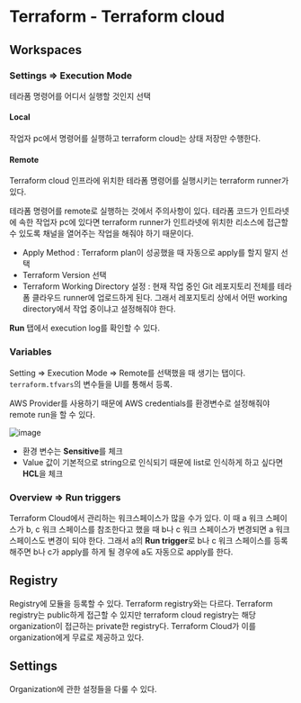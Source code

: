 # Terraform - Terraform cloud

## Workspaces

### Settings => Execution Mode

테라폼 명령어를 어디서 실행할 것인지 선택

#### Local

작업자 pc에서 명령어를 실행하고 terraform cloud는 상태 저장만 수행한다.

#### Remote

Terraform cloud 인프라에 위치한 테라폼 명령어를 실행시키는 terraform runner가 있다.

테라폼 명령어를 remote로 실행하는 것에서 주의사항이 있다. 테라폼 코드가 인트라넷에 속한 작업자 pc에 있다면 terraform runner가 인트라넷에 위치한 리소스에 접근할 수 있도록 채널을 열어주는 작업을 해줘야 하기 때문이다.

* Apply Method : Terraform plan이 성공했을 때 자동으로 apply를 할지 말지 선택
* Terraform Version 선택
* Terraform Working Directory 설정 : 현재 작업 중인 Git 레포지토리 전체를 테라폼 클라우드 runner에 업로드하게 된다. 그래서 레포지토리 상에서 어떤 working directory에서 작업 중이냐고 설정해줘야 한다.

**Run** 탭에서 execution log를 확인할 수 있다.

### Variables

Setting => Execution Mode => Remote를 선택했을 때 생기는 탭이다. `terraform.tfvars`의 변수들을 UI를 통해서 등록.

AWS Provider를 사용하기 때문에 AWS credentials를 환경변수로 설정해줘야 remote run을 할 수 있다.

![image](https://user-images.githubusercontent.com/92770273/146134898-e60f4490-dd86-4e7a-be39-162f6632c31f.png)

* 환경 변수는 **Sensitive**를 체크
* Value 값이 기본적으로 string으로 인식되기 때문에 list로 인식하게 하고 싶다면 **HCL**을 체크

### Overview => Run triggers

Terraform Cloud에서 관리하는 워크스페이스가 많을 수가 있다. 이 때 a 워크 스페이스가 b, c 워크 스페이스를 참조한다고 했을 때 b나 c 워크 스페이스가 변경되면 a 워크 스페이스도 변경이 되야 한다. 그래서 a의 **Run trigger**로 b나 c 워크 스페이스를 등록해주면 b나 c가 apply를 하게 될 경우에 a도 자동으로 apply를 한다.

## Registry

Registry에 모듈을 등록할 수 있다. Terraform registry와는 다르다. Terraform registry는 public하게 접근할 수 있지만 terraform cloud registry는 해당 organization이 접근하는 private한 registry다. Terraform Cloud가 이를 organization에게 무료로 제공하고 있다.

## Settings

Organization에 관한 설정들을 다룰 수 있다.


